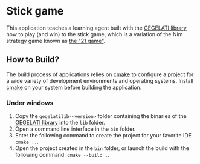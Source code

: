 # Stick game

This application teaches a learning agent built with the [GEGELATI library](https://github.com/gegelati/gegelati) how to play (and win) to the stick game, which is a variation of the Nim strategy game known as [the "21 game"](https://en.wikipedia.org/wiki/Nim#The_21_game).

## How to Build?
The build process of applications relies on [cmake](https://cmake.org) to configure a project for a wide variety of development environments and operating systems. Install [cmake](https://cmake.org/download/) on your system before building the application.

### Under windows
1. Copy the `gegelatilib-<version>` folder containing the binaries of the [GEGELATI library](https://github.com/gegelati/gegelati) into the `lib` folder.
2. Open a command line interface in the `bin` folder.
3. Enter the following command to create the project for your favorite IDE `cmake ..`.
4. Open the project created in the `bin` folder, or launch the build with the following command: `cmake --build .`.

